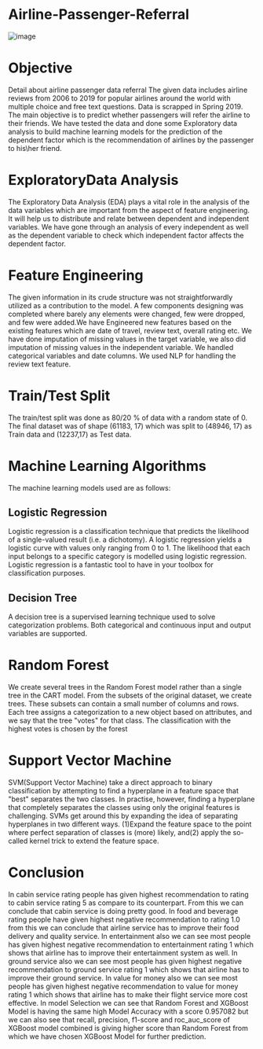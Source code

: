 # Airline-Passenger-Referral
![image](https://user-images.githubusercontent.com/102477662/203225354-8607916b-35fe-4ef3-b4ba-74d58ffb6d1a.png)
# Objective
Detail about airline passenger data referral The given data includes airline reviews from 2006 to 2019 for popular airlines around the world with multiple choice and free text questions. Data is scrapped in Spring 2019. The main objective is to predict whether passengers will refer the airline to their friends. We have tested the data and done some Exploratory data analysis to build machine learning models for the prediction of the dependent factor which is the recommendation of airlines by the passenger to his\her friend.
# ExploratoryData Analysis
The Exploratory Data Analysis (EDA) plays a
vital role in the analysis of the data variables
which are important from the aspect of feature
engineering. It will help us to distribute and
relate between dependent and independent
variables. We have gone through an analysis of
every independent as well as the dependent
variable to check which independent factor
affects the dependent factor.
# Feature Engineering
The given information in its crude structure was not straightforwardly utilized as a contribution to the model. A few components designing was completed where barely any elements were changed, few were dropped, and few were added.We have Engineered new features based on the existing features which are date of travel, review text, overall rating etc. We have done imputation of missing values in the target variable, we also did imputation of missing values in the independent variable. We handled categorical variables and date columns. We used NLP for handling the review text feature.
# Train/Test Split
The train/test split was done as 80/20 % of data with a random state of 0. The final dataset was of shape (61183, 17) which was split to (48946, 17) as Train data and (12237,17) as Test data.
# Machine Learning Algorithms
The machine learning models used are as follows:
## Logistic Regression
Logistic regression is a classification technique that predicts the likelihood of a single-valued result (i.e. a dichotomy). A logistic regression yields a logistic curve with values only ranging from 0 to 1. The likelihood that each input belongs to a specific category is modelled using logistic regression. Logistic regression is a fantastic tool to have in your toolbox for classification purposes.
## Decision Tree

A decision tree is a supervised learning technique used to solve categorization problems. Both categorical and continuous input and output variables are supported.
# Random Forest
We create several trees in the Random Forest model rather than a single tree in the CART model. From the subsets of the original dataset, we create trees. These subsets can contain a small number of columns and rows. Each tree assigns a categorization to a new object based on attributes, and we say that the tree "votes" for that class. The classification with the highest votes is chosen by the forest

# Support Vector Machine
SVM(Support Vector Machine) take a direct approach to binary classification by attempting to find a hyperplane in a feature space that "best" separates the two classes. In practise, however, finding a hyperplane that completely separates the classes using only the original features is challenging. SVMs get around this by expanding the idea of separating hyperplanes in two different ways. (1)Expand the feature space to the point where perfect separation of classes is (more) likely, and(2) apply the so-called kernel trick to extend the feature space.


# Conclusion
In cabin service rating people has given highest recommendation to rating to cabin service rating 5 as compare to its counterpart. From this we can conclude that cabin service is doing pretty good.
In food and beverage rating people have given highest negative recommendation to rating 1.0 from this we can conclude that airline service has to improve their food delivery and quality service.
In entertainment also we can see most people has given highest negative recommendation to entertainment rating 1 which shows that airline has to improve their entertainment system as well.
In ground service also we can see most people has given highest negative recommendation to ground service rating 1 which shows that airline has to improve their ground service.
In value for money also we can see most people has given highest negative recommendation to value for money rating 1 which shows that airline has to make their flight service more cost effective.
In model Selection we can see that Random Forest and XGBoost Model is having the same high Model Accuracy with a score 0.957082 but we can also see that recall, precision, f1-score and roc_auc_score of XGBoost model combined is giving higher score than Random Forest from which we have chosen XGBoost Model for further prediction.
